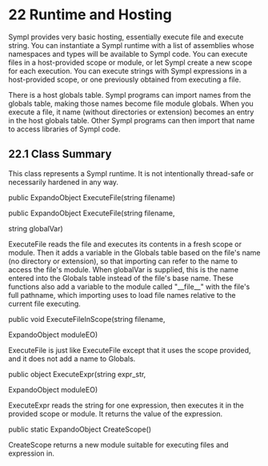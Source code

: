 # 22 Runtime and Hosting

Sympl provides very basic hosting, essentially execute file and execute string. You can instantiate a Sympl runtime with a list of assemblies whose namespaces and types will be available to Sympl code. You can execute files in a host-provided scope or module, or let Sympl create a new scope for each execution. You can execute strings with Sympl expressions in a host-provided scope, or one previously obtained from executing a file.

There is a host globals table. Sympl programs can import names from the globals table, making those names become file module globals. When you execute a file, it name (without directories or extension) becomes an entry in the host globals table. Other Sympl programs can then import that name to access libraries of Sympl code.

<h2 id="class-summary">22.1 Class Summary</h2>

This class represents a Sympl runtime. It is not intentionally thread-safe or necessarily hardened in any way.

public ExpandoObject ExecuteFile(string filename)

public ExpandoObject ExecuteFile(string filename,

string globalVar)

ExecuteFile reads the file and executes its contents in a fresh scope or module. Then it adds a variable in the Globals table based on the file's name (no directory or extension), so that importing can refer to the name to access the file's module. When globalVar is supplied, this is the name entered into the Globals table instead of the file's base name. These functions also add a variable to the module called "\_\_file\_\_" with the file's full pathname, which importing uses to load file names relative to the current file executing.

public void ExecuteFileInScope(string filename,

ExpandoObject moduleEO)

ExecuteFile is just like ExecuteFile except that it uses the scope provided, and it does not add a name to Globals.

public object ExecuteExpr(string expr\_str,

ExpandoObject moduleEO)

ExecuteExpr reads the string for one expression, then executes it in the provided scope or module. It returns the value of the expression.

public static ExpandoObject CreateScope()

CreateScope returns a new module suitable for executing files and expression in.

